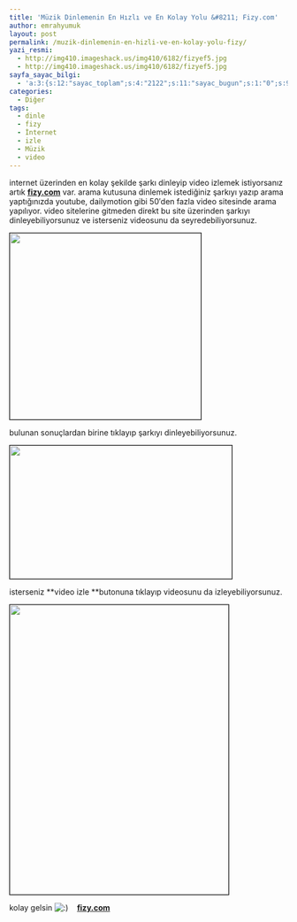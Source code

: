 ```yaml
---
title: 'Müzik Dinlemenin En Hızlı ve En Kolay Yolu &#8211; Fizy.com'
author: emrahyumuk
layout: post
permalink: /muzik-dinlemenin-en-hizli-ve-en-kolay-yolu-fizy/
yazi_resmi:
  - http://img410.imageshack.us/img410/6182/fizyef5.jpg
  - http://img410.imageshack.us/img410/6182/fizyef5.jpg
sayfa_sayac_bilgi:
  - 'a:3:{s:12:"sayac_toplam";s:4:"2122";s:11:"sayac_bugun";s:1:"0";s:9:"son_okuma";s:10:"1364788136";}'
categories:
  - Diğer
tags:
  - dinle
  - fizy
  - İnternet
  - izle
  - Müzik
  - video
---
```

internet üzerinden en kolay şekilde şarkı dinleyip video izlemek istiyorsanız artık <a href="http://fizy.com/" target="_blank"><strong>fizy.com</strong></a> var. arama kutusuna dinlemek istediğiniz şarkıyı yazıp arama yaptığınızda youtube, dailymotion gibi 50&#8242;den fazla video sitesinde arama yapılıyor. video sitelerine gitmeden direkt bu site üzerinden şarkıyı dinleyebiliyorsunuz ve isterseniz videosunu da seyredebiliyorsunuz.

<!--more-->

<img class="alignnone" style="border: 1px solid black;" src="http://img187.imageshack.us/img187/8009/fizy1au9.jpg" alt="" width="346" height="337" />

bulunan sonuçlardan birine tıklayıp şarkıyı dinleyebiliyorsunuz.

<img class="alignnone" style="border: 1px solid black;" src="http://img22.imageshack.us/img22/3335/fizy2rq5.jpg" alt="" width="402" height="241" />

isterseniz **video izle **butonuna tıklayıp videosunu da izleyebiliyorsunuz.

<img class="alignnone" style="border: 1px solid black;" src="http://img4.imageshack.us/img4/1465/fizy3sq1.jpg" alt="" width="396" height="524" />

kolay gelsin <img src='http://www.emrahyumuk.com/wp-includes/images/smilies/icon_smile.gif' alt=':)' class='wp-smiley' />    <a href="http://fizy.com/" target="_blank"><strong>fizy.com</strong></a>